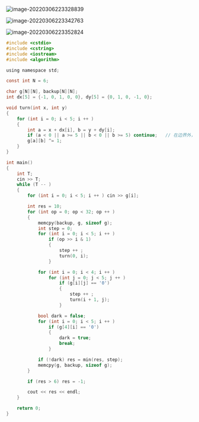 ![image-20220306223328839](C:\Users\24\AppData\Roaming\Typora\typora-user-images\image-20220306223328839.png)

![image-20220306223342763](C:\Users\24\AppData\Roaming\Typora\typora-user-images\image-20220306223342763.png)

![image-20220306223352824](C:\Users\24\AppData\Roaming\Typora\typora-user-images\image-20220306223352824.png)



```c
#include <cstdio>
#include <cstring>
#include <iostream>
#include <algorithm>

using namespace std;

const int N = 6;

char g[N][N], backup[N][N];
int dx[5] = {-1, 0, 1, 0, 0}, dy[5] = {0, 1, 0, -1, 0};

void turn(int x, int y)
{
    for (int i = 0; i < 5; i ++ )
    {
        int a = x + dx[i], b = y + dy[i];
        if (a < 0 || a >= 5 || b < 0 || b >= 5) continue;   // 在边界外，直接忽略即可
        g[a][b] ^= 1;
    }
}

int main()
{
    int T;
    cin >> T;
    while (T -- )
    {
        for (int i = 0; i < 5; i ++ ) cin >> g[i];

        int res = 10;
        for (int op = 0; op < 32; op ++ )
        {
            memcpy(backup, g, sizeof g);
            int step = 0;
            for (int i = 0; i < 5; i ++ )
                if (op >> i & 1)
                {
                    step ++ ;
                    turn(0, i);
                }

            for (int i = 0; i < 4; i ++ )
                for (int j = 0; j < 5; j ++ )
                    if (g[i][j] == '0')
                    {
                        step ++ ;
                        turn(i + 1, j);
                    }

            bool dark = false;
            for (int i = 0; i < 5; i ++ )
                if (g[4][i] == '0')
                {
                    dark = true;
                    break;
                }

            if (!dark) res = min(res, step);
            memcpy(g, backup, sizeof g);
        }

        if (res > 6) res = -1;

        cout << res << endl;
    }

    return 0;
}


```

